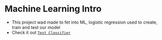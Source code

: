 # Machine Learning Intro
- This project wad made to fet into ML, logistic regression used to create, train and test our model
- Check it out [`Text Classifier`](https://github.com/majedalswaeer/text-classifier)